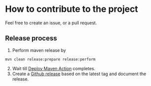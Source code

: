 # How to contribute to the project

Feel free to create an issue, or a pull request.

## Release process

1. Perform maven release by 
```
mvn clean release:prepare release:perform
```
2. Wait till [Deploy Maven Action](https://github.com/jbossorg/feedsaggregator/actions?query=workflow%3A%22Deploy+Maven+Package%22) completes.
3. Create a [Github release](https://github.com/jbossorg/feedsaggregator/releases) based on the latest tag and document the release.
